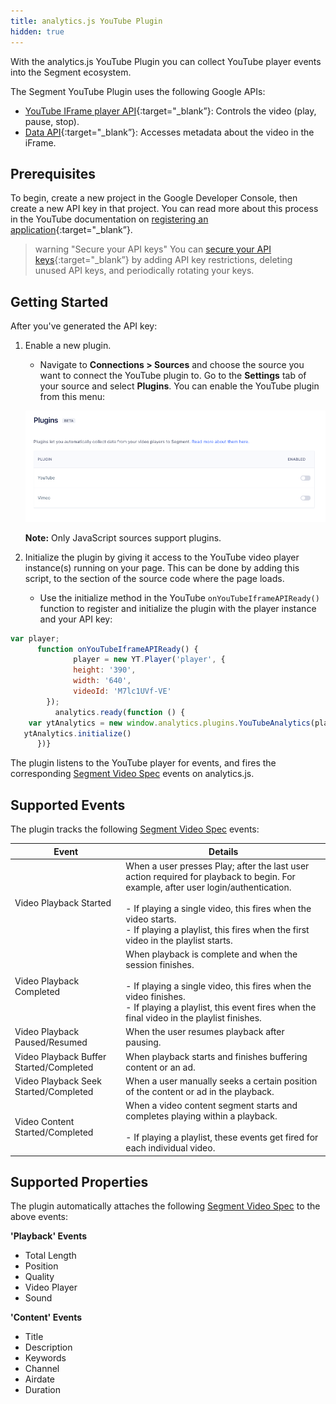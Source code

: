 ```yaml
---
title: analytics.js YouTube Plugin
hidden: true
---
```


With the analytics.js YouTube Plugin you can collect YouTube player events into the Segment ecosystem.

The Segment YouTube Plugin uses the following Google APIs:
- [YouTube IFrame player API](https://developers.google.com/youtube/iframe_api_reference#Getting_Started){:target="_blank”}: Controls the video (play, pause, stop).
- [Data API](https://developers.google.com/youtube/v3/getting-started){:target="_blank”}: Accesses metadata about the video in the iFrame.

## Prerequisites

To begin, create a new project in the Google Developer Console, then create a new API key in that project. You can read more about this process in the YouTube documentation on [registering an application](https://developers.google.com/youtube/registering_an_application){:target="_blank”}. 

> warning "Secure your API keys"
> You can [secure your API keys](https://cloud.google.com/docs/authentication/api-keys#securing){:target="_blank”} by adding API key restrictions, deleting unused API keys, and periodically rotating your keys. 

## Getting Started

After you've generated the API key:

1. Enable a new plugin.

    - Navigate to **Connections > Sources** and choose the source you want to connect the YouTube plugin to. Go to the **Settings** tab of your source and select **Plugins**. You can enable the YouTube plugin from this menu:

    ![the plugins setting screen](./images/youtube-vimeo-plugins-beta-2021-06-04.png)

    **Note:** Only JavaScript sources support plugins.

2. Initialize the plugin by giving it access to the YouTube video player instance(s) running on your page. This can be done by adding this script,  <script src="https://www.youtube.com/iframe_api"></script> to the section of the source code where the page loads.

    - Use the initialize method in the YouTube `onYouTubeIframeAPIReady()` function to register and initialize the plugin with the player instance and your API key:

```js
var player;
      function onYouTubeIframeAPIReady() {
              player = new YT.Player('player', {
              height: '390',
              width: '640',
              videoId: 'M7lc1UVf-VE'
        });
	      analytics.ready(function () {
    var ytAnalytics = new window.analytics.plugins.YouTubeAnalytics(player, 'XXXXXXXXXXXXXXXXXXXXXXXXXXXX0365')
   ytAnalytics.initialize()
      })}
```

The plugin listens to the YouTube player for events, and fires the corresponding [Segment Video Spec](/docs/connections/spec/video/) events on analytics.js.

## Supported Events
The plugin tracks the following [Segment Video Spec](/docs/connections/spec/video/) events:

Event | Details
----- | -------
Video Playback Started | When a user presses Play; after the last user action required for playback to begin. For example, after user login/authentication. <br><br> - If playing a single video, this fires when the video starts. <br> - If playing a playlist, this fires when the first video in the playlist starts.
Video Playback Completed | When playback is complete and when the session finishes. <br><br>- If playing a single video, this fires when the video finishes. <br>- If playing a playlist, this event fires when the final video in the playlist finishes.
Video Playback Paused/Resumed | When the user resumes playback after pausing.
Video Playback Buffer Started/Completed | When playback starts and finishes buffering content or an ad.
Video Playback Seek Started/Completed | When a user manually seeks a certain position of the content or ad in the playback.
Video Content Started/Completed | When a video content segment starts and completes playing within a playback. <br><br>- If playing a playlist, these events get fired for each individual video.

## Supported Properties
The plugin automatically attaches the following [Segment Video Spec](/docs/connections/spec/video/) to the above events:

**'Playback' Events**
- Total Length
- Position
- Quality
- Video Player
- Sound

**'Content' Events**
- Title
- Description
- Keywords
- Channel
- Airdate
- Duration
